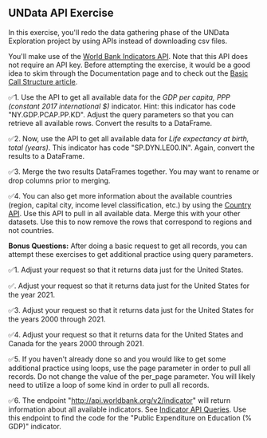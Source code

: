 ## UNData API Exercise

In this exercise, you'll redo the data gathering phase of the UNData Exploration project by using APIs instead of downloading csv files.

You'll make use of the [World Bank Indicators API](https://datahelpdesk.worldbank.org/knowledgebase/articles/889392-about-the-indicators-api-documentation). Note that this API does not require an API key. Before attempting the exercise, it would be a good idea to skim through the Documentation page and to check out the [Basic Call Structure article](https://datahelpdesk.worldbank.org/knowledgebase/articles/898581).

✅1. Use the API to get all available data for the _GDP per capita, PPP (constant 2017 international $)_ indicator. Hint: this indicator has code "NY.GDP.PCAP.PP.KD". Adjust the query parameters so that you can retrieve all available rows. Convert the results to a DataFrame.

✅2. Now, use the API to get all available data for _Life expectancy at birth, total (years)_. This indicator has code "SP.DYN.LE00.IN". Again, convert the results to a DataFrame.

✅3. Merge the two results DataFrames together. You may want to rename or drop columns prior to merging.

✅4. You can also get more information about the available countries (region, capital city, income level classification, etc.) by using the [Country API](https://datahelpdesk.worldbank.org/knowledgebase/articles/898590-country-api-queries). Use this API to pull in all available data. Merge this with your other datasets. Use this to now remove the rows that correspond to regions and not countries.

**Bonus Questions:** After doing a basic request to get all records, you can attempt these exercises to get additional practice using query parameters.

✅1. Adjust your request so that it returns data just for the United States.

✅. Adjust your request so that it returns data just for the United States for the year 2021.

✅3. Adjust your request so that it returns data just for the United States for the years 2000 through 2021.

✅4. Adjust your request so that it returns data for the United States and Canada for the years 2000 through 2021.

✅5. If you haven't already done so and you would like to get some additional practice using loops, use the page parameter in order to pull all records. Do not change the value of the per_page parameter. You will likely need to utilize a loop of some kind in order to pull all records.

✅6. The endpoint "http://api.worldbank.org/v2/indicator" will return information about all available indicators. See [Indicator API Queries](https://datahelpdesk.worldbank.org/knowledgebase/articles/898599-indicator-api-queries). Use this endpoint to find the code for the "Public Expenditure on Education (% GDP)" indicator.